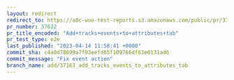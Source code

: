 ```yaml
---
layout: redirect
redirect_to: https://a8c-woo-test-reports.s3.amazonaws.com/public/pr/37622/e2e/index.html
pr_number: 37622
pr_title_encoded: "Add+tracks+events+to+attributes+tab"
pr_test_type: e2e
last_published: "2023-04-14 11:58:41 +0000"
commit_sha: c4a0d78699a7f93eefd65f109766df63e0131ad6
commit_message: "Fix event action"
branch_name: add/37163_add_tracks_events_to_attributes_tab
---
```

